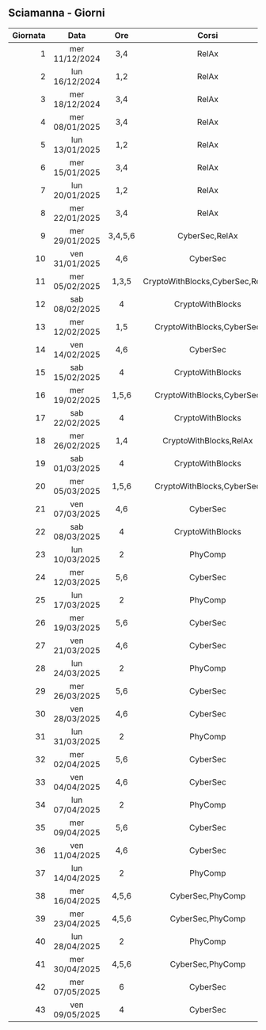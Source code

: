 ## Sciamanna - Giorni

|Giornata| Data | Ore | Corsi |
|--:|:-:|:-:|:-:|
|1|mer 11/12/2024|3,4|RelAx|
|2|lun 16/12/2024|1,2|RelAx|
|3|mer 18/12/2024|3,4|RelAx|
|4|mer 08/01/2025|3,4|RelAx|
|5|lun 13/01/2025|1,2|RelAx|
|6|mer 15/01/2025|3,4|RelAx|
|7|lun 20/01/2025|1,2|RelAx|
|8|mer 22/01/2025|3,4|RelAx|
|9|mer 29/01/2025|3,4,5,6|CyberSec,RelAx|
|10|ven 31/01/2025|4,6|CyberSec|
|11|mer 05/02/2025|1,3,5|CryptoWithBlocks,CyberSec,RelAx|
|12|sab 08/02/2025|4|CryptoWithBlocks|
|13|mer 12/02/2025|1,5|CryptoWithBlocks,CyberSec|
|14|ven 14/02/2025|4,6|CyberSec|
|15|sab 15/02/2025|4|CryptoWithBlocks|
|16|mer 19/02/2025|1,5,6|CryptoWithBlocks,CyberSec|
|17|sab 22/02/2025|4|CryptoWithBlocks|
|18|mer 26/02/2025|1,4|CryptoWithBlocks,RelAx|
|19|sab 01/03/2025|4|CryptoWithBlocks|
|20|mer 05/03/2025|1,5,6|CryptoWithBlocks,CyberSec|
|21|ven 07/03/2025|4,6|CyberSec|
|22|sab 08/03/2025|4|CryptoWithBlocks|
|23|lun 10/03/2025|2|PhyComp|
|24|mer 12/03/2025|5,6|CyberSec|
|25|lun 17/03/2025|2|PhyComp|
|26|mer 19/03/2025|5,6|CyberSec|
|27|ven 21/03/2025|4,6|CyberSec|
|28|lun 24/03/2025|2|PhyComp|
|29|mer 26/03/2025|5,6|CyberSec|
|30|ven 28/03/2025|4,6|CyberSec|
|31|lun 31/03/2025|2|PhyComp|
|32|mer 02/04/2025|5,6|CyberSec|
|33|ven 04/04/2025|4,6|CyberSec|
|34|lun 07/04/2025|2|PhyComp|
|35|mer 09/04/2025|5,6|CyberSec|
|36|ven 11/04/2025|4,6|CyberSec|
|37|lun 14/04/2025|2|PhyComp|
|38|mer 16/04/2025|4,5,6|CyberSec,PhyComp|
|39|mer 23/04/2025|4,5,6|CyberSec,PhyComp|
|40|lun 28/04/2025|2|PhyComp|
|41|mer 30/04/2025|4,5,6|CyberSec,PhyComp|
|42|mer 07/05/2025|6|CyberSec|
|43|ven 09/05/2025|4|CyberSec|



